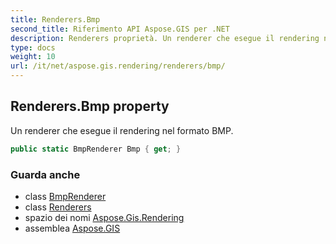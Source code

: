 ```yaml
---
title: Renderers.Bmp
second_title: Riferimento API Aspose.GIS per .NET
description: Renderers proprietà. Un renderer che esegue il rendering nel formato BMP.
type: docs
weight: 10
url: /it/net/aspose.gis.rendering/renderers/bmp/
---
```

## Renderers.Bmp property

Un renderer che esegue il rendering nel formato BMP.

```csharp
public static BmpRenderer Bmp { get; }
```

### Guarda anche

* class [BmpRenderer](../../../aspose.gis.rendering.formats.bmp/bmprenderer/)
* class [Renderers](../)
* spazio dei nomi [Aspose.Gis.Rendering](../../renderers/)
* assemblea [Aspose.GIS](../../../)


